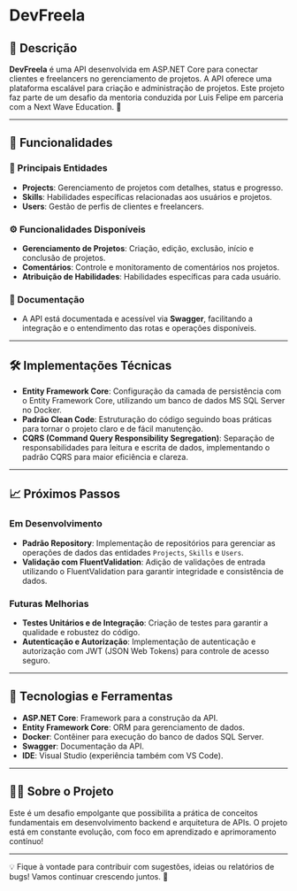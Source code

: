 # DevFreela

## 📑 Descrição
**DevFreela** é uma API desenvolvida em ASP.NET Core para conectar clientes e freelancers no gerenciamento de projetos. A API oferece uma plataforma escalável para criação e administração de projetos. Este projeto faz parte de um desafio da mentoria conduzida por Luis Felipe em parceria com a Next Wave Education. 🚀

---

## 🚀 Funcionalidades

### 📌 Principais Entidades
- **Projects**: Gerenciamento de projetos com detalhes, status e progresso.
- **Skills**: Habilidades específicas relacionadas aos usuários e projetos.
- **Users**: Gestão de perfis de clientes e freelancers.

### ⚙️ Funcionalidades Disponíveis
- **Gerenciamento de Projetos**: Criação, edição, exclusão, início e conclusão de projetos.
- **Comentários**: Controle e monitoramento de comentários nos projetos.
- **Atribuição de Habilidades**: Habilidades específicas para cada usuário.

### 📝 Documentação
- A API está documentada e acessível via **Swagger**, facilitando a integração e o entendimento das rotas e operações disponíveis.

---

## 🛠️ Implementações Técnicas

- **Entity Framework Core**: Configuração da camada de persistência com o Entity Framework Core, utilizando um banco de dados MS SQL Server no Docker.
- **Padrão Clean Code**: Estruturação do código seguindo boas práticas para tornar o projeto claro e de fácil manutenção.
- **CQRS (Command Query Responsibility Segregation)**: Separação de responsabilidades para leitura e escrita de dados, implementando o padrão CQRS para maior eficiência e clareza.

---

## 📈 Próximos Passos

### Em Desenvolvimento
- **Padrão Repository**: Implementação de repositórios para gerenciar as operações de dados das entidades `Projects`, `Skills` e `Users`.
- **Validação com FluentValidation**: Adição de validações de entrada utilizando o FluentValidation para garantir integridade e consistência de dados.

### Futuras Melhorias
- **Testes Unitários e de Integração**: Criação de testes para garantir a qualidade e robustez do código.
- **Autenticação e Autorização**: Implementação de autenticação e autorização com JWT (JSON Web Tokens) para controle de acesso seguro.

---

## 🧰 Tecnologias e Ferramentas

- **ASP.NET Core**: Framework para a construção da API.
- **Entity Framework Core**: ORM para gerenciamento de dados.
- **Docker**: Contêiner para execução do banco de dados SQL Server.
- **Swagger**: Documentação da API.
- **IDE**: Visual Studio (experiência também com VS Code).

---

## 👨‍💻 Sobre o Projeto
Este é um desafio empolgante que possibilita a prática de conceitos fundamentais em desenvolvimento backend e arquitetura de APIs. O projeto está em constante evolução, com foco em aprendizado e aprimoramento contínuo!

---

💡 Fique à vontade para contribuir com sugestões, ideias ou relatórios de bugs! Vamos continuar crescendo juntos. 🚀
